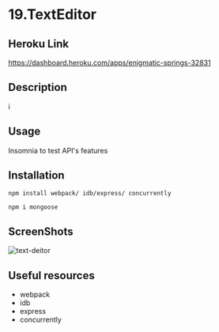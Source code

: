 # 19.TextEditor

## Heroku Link
https://dashboard.heroku.com/apps/enigmatic-springs-32831

## Description
i
## Usage

Insomnia to test API's features

## Installation
~~~
npm install webpack/ idb/express/ concurrently
~~~
~~~
npm i mongoose
~~~
## ScreenShots

![text-deitor](https://user-images.githubusercontent.com/114896166/229704329-1f92753d-23ef-4e1d-94b6-31dcb0ce9b0b.png)




## Useful resources
 - webpack 
 - idb
 - express
 - concurrently



